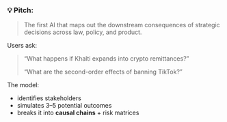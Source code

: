 ### 💡 Pitch:

> The first AI that maps out the downstream consequences of strategic decisions across law, policy, and product.
> 

Users ask:

> “What happens if Khalti expands into crypto remittances?”
> 
> 
> “What are the second-order effects of banning TikTok?”
> 

The model:

- identifies stakeholders
- simulates 3–5 potential outcomes
- breaks it into **causal chains** + risk matrices